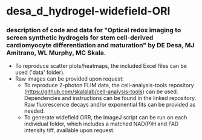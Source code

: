 # desa_d_hydrogel-widefield-ORI
### description of code and data for "Optical redox imaging to screen synthetic hydrogels for stem cell-derived cardiomyocyte differentiation and maturation" by DE Desa, MJ Amitrano, WL Murphy, MC Skala.

* To reproduce scatter plots/heatmaps, the included Excel files can be used ('data' folder).
* Raw images can be provided upon request:
  * To reproduce 2-photon FLIM data, the cell-analysis-tools repository (https://github.com/skalalab/cell-analysis-tools) can be used. Dependencies and instructions can be found in the linked repository. Raw fluorescence decays and/or exponential fits can be provided as needed.
  * To generate widefield ORR, the ImageJ script can be run on each individual folder, which includes a matched NAD(P)H and FAD intensity tiff, available upon request.
